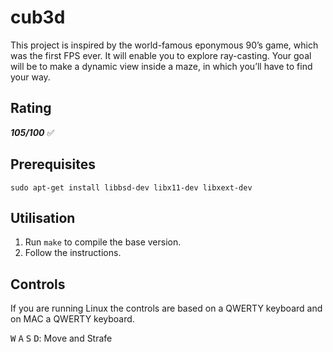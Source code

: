 # cub3d
This project is inspired by the world-famous eponymous 90’s game, which was the first FPS ever. It will enable you to explore ray-casting. Your goal will be to make a dynamic view inside a maze, in which you’ll have to find your way.

## Rating
***105/100*** :white_check_mark:

## Prerequisites
`sudo apt-get install libbsd-dev libx11-dev libxext-dev`

## Utilisation

1. Run `make` to compile the base version.
2. Follow the instructions.

## Controls
If you are running Linux the controls are based on a QWERTY keyboard and on MAC a QWERTY keyboard.

<kbd>W</kbd> <kbd>A</kbd> <kbd>S</kbd> <kbd>D</kbd>: Move and Strafe
